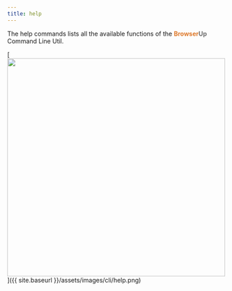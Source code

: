 ```yaml
---
title: help
---
```


The help commands lists all the available functions of the <span style="font-weight: bold; color: #de792b;">Browser</span><span style="font-weight: bold; color: #6e6e6e;">Up</span> Command Line
Util.

[<img src="{{ site.baseurl }}/assets/images/cli/help.png" width="500"/>]({{ site.baseurl }}/assets/images/cli/help.png)

